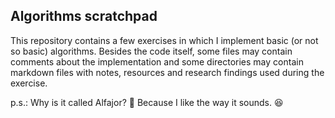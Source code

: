 ## Algorithms scratchpad

This repository contains a few exercises in which I implement basic (or not so basic) algorithms. Besides the code itself, some files may contain comments about the implementation and some directories may contain markdown files with notes, resources and research findings used during the exercise.

p.s.: Why is it called Alfajor? 🤔 Because I like the way it sounds. 😆
